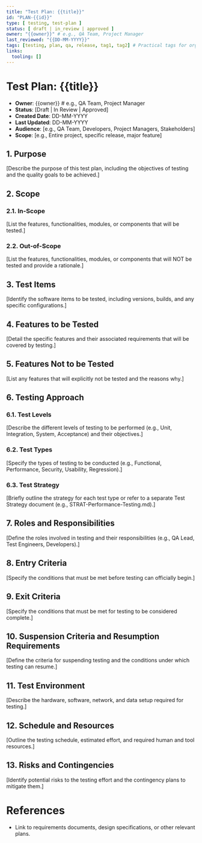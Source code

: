 ```yaml
---
title: "Test Plan: {{title}}"
id: "PLAN-{{id}}"
type: [ testing, test-plan ]
status: [ draft | in_review | approved ]
owner: "{{owner}}" # e.g., QA Team, Project Manager
last_reviewed: "{{DD-MM-YYYY}}"
tags: [testing, plan, qa, release, tag1, tag2] # Practical tags for organization and search
links:
  tooling: []
---
```


# Test Plan: {{title}}

- **Owner**: {{owner}} # e.g., QA Team, Project Manager
- **Status**: [Draft | In Review | Approved]
- **Created Date**: DD-MM-YYYY
- **Last Updated**: DD-MM-YYYY
- **Audience**: [e.g., QA Team, Developers, Project Managers, Stakeholders]
- **Scope**: [e.g., Entire project, specific release, major feature]

## 1. Purpose

[Describe the purpose of this test plan, including the objectives of testing and the quality goals to be achieved.]

## 2. Scope

### 2.1. In-Scope

[List the features, functionalities, modules, or components that will be tested.]

### 2.2. Out-of-Scope

[List the features, functionalities, modules, or components that will NOT be tested and provide a rationale.]

## 3. Test Items

[Identify the software items to be tested, including versions, builds, and any specific configurations.]

## 4. Features to be Tested

[Detail the specific features and their associated requirements that will be covered by testing.]

## 5. Features Not to be Tested

[List any features that will explicitly not be tested and the reasons why.]

## 6. Testing Approach

### 6.1. Test Levels

[Describe the different levels of testing to be performed (e.g., Unit, Integration, System, Acceptance) and their objectives.]

### 6.2. Test Types

[Specify the types of testing to be conducted (e.g., Functional, Performance, Security, Usability, Regression).] 

### 6.3. Test Strategy

[Briefly outline the strategy for each test type or refer to a separate Test Strategy document (e.g., STRAT-Performance-Testing.md).]

## 7. Roles and Responsibilities

[Define the roles involved in testing and their responsibilities (e.g., QA Lead, Test Engineers, Developers).]

## 8. Entry Criteria

[Specify the conditions that must be met before testing can officially begin.]

## 9. Exit Criteria

[Specify the conditions that must be met for testing to be considered complete.]

## 10. Suspension Criteria and Resumption Requirements

[Define the criteria for suspending testing and the conditions under which testing can resume.]

## 11. Test Environment

[Describe the hardware, software, network, and data setup required for testing.]

## 12. Schedule and Resources

[Outline the testing schedule, estimated effort, and required human and tool resources.]

## 13. Risks and Contingencies

[Identify potential risks to the testing effort and the contingency plans to mitigate them.]

# References

- Link to requirements documents, design specifications, or other relevant plans.

